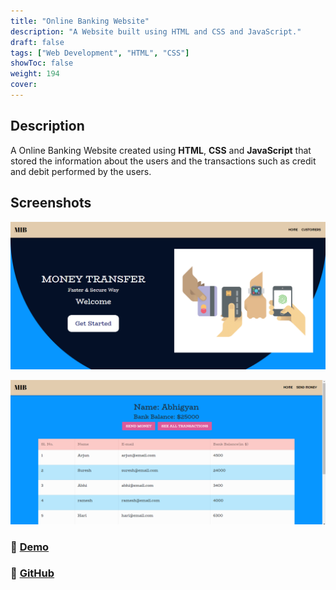 ```yaml
---
title: "Online Banking Website"
description: "A Website built using HTML and CSS and JavaScript."
draft: false
tags: ["Web Development", "HTML", "CSS"]
showToc: false
weight: 194
cover:
--- 
```


## Description

A Online Banking Website created using **HTML**, **CSS** and **JavaScript** that stored the information about the users and the transactions such as credit and debit performed by the users.

## Screenshots

![App Screenshot](https://raw.githubusercontent.com/Abhigyan-Srivastava/Online_Banking_System/master/Screenshots/Main_Page.png)

![App Screenshot](https://raw.githubusercontent.com/Abhigyan-Srivastava/Online_Banking_System/master/Screenshots/Accounts.png)

### 🔗 [Demo](https://abhigyan-srivastava.github.io/Online_Banking_System/)
### 🔗 [GitHub](https://github.com/Abhigyan-Srivastava/Online_Banking_System)

